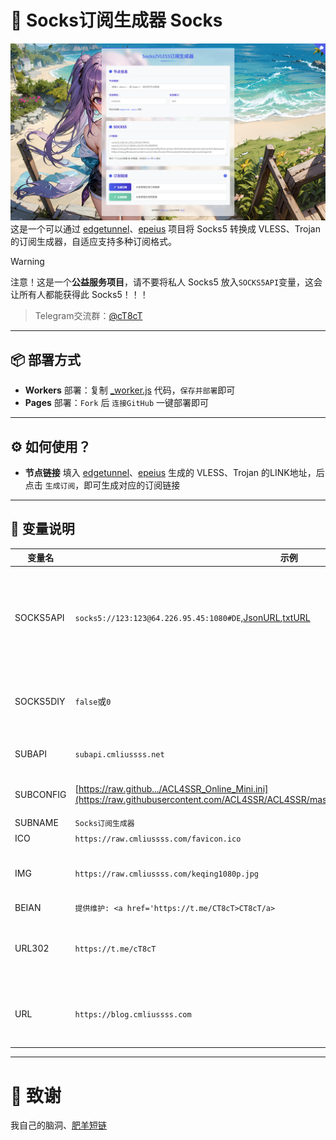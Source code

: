 # 🚀 Socks订阅生成器 Socks
![sub](./sub.png)
这是一个可以通过 [edgetunnel](https://github.com/cmliu/edgetunnel)、[epeius](https://github.com/cmliu/epeius) 项目将 Socks5 转换成 VLESS、Trojan 的订阅生成器，自适应支持多种订阅格式。

> [!WARNING]
> 注意！这是一个**公益服务项目**，请不要将私人 Socks5 放入`SOCKS5API`变量，这会让所有人都能获得此 Socks5！！！

> Telegram交流群：[@cT8cT](https://t.me/cT8cT)

---

## 📦 部署方式

- **Workers** 部署：复制 [_worker.js](https://github.com/cmliu/Socks/blob/main/_worker.js) 代码，`保存并部署`即可
- **Pages** 部署：`Fork` 后 `连接GitHub` 一键部署即可

---

## ⚙️ 如何使用？
- **节点链接** 填入 [edgetunnel](https://github.com/cmliu/edgetunnel)、[epeius](https://github.com/cmliu/cmliussss) 生成的 VLESS、Trojan 的LINK地址，后点击 `生成订阅`，即可生成对应的订阅链接

---

## 🔑 变量说明
| 变量名 | 示例 | 备注 | 
|--------|---------|-----|
| SOCKS5API | `socks5://123:123@64.226.95.45:1080#DE`,[JsonURL](https://raw.githubusercontent.com/proxifly/free-proxy-list/main/proxies/protocols/socks5/data.json),[txtURL](https://raw.githubusercontent.com/cmliu/Socks2Vlesssub/refs/heads/main/socks5api.txt) | Socks5 代理，支持 Socks5LINK、JsonURL、txtURL（支持多元素, 元素之间使用`换行`作间隔） |
| SOCKS5DIY | `false`或`0` | 是否允许用户在前端页面自定义SOCKS5/HTTP代理（默认为`true`） |
| SUBAPI | `subapi.cmliussss.net` | clash、singbox等 订阅转换后端 | 
| SUBCONFIG | [https://raw.github.../ACL4SSR_Online_Mini.ini](https://raw.githubusercontent.com/ACL4SSR/ACL4SSR/master/Clash/config/ACL4SSR_Online_Mini.ini) | clash、singbox等 订阅转换配置文件 | 
| SUBNAME | `Socks订阅生成器` | 订阅生成器名称 | 
| ICO | `https://raw.cmliussss.com/favicon.ico` | 网站图标 |
| IMG | `https://raw.cmliussss.com/keqing1080p.jpg` | 背景图片，多张图片将随机展示 （多元素`换行`作间隔） | 
| BEIAN | `提供维护: <a href='https://t.me/CT8cT>CT8cT/a>` | 主页维护信息 | 
| URL302 | `https://t.me/cT8cT` | 主页302跳转(支持多url, url之间使用`,`或`换行`作间隔, 小白别用) |
| URL | `https://blog.cmliussss.com` | 主页反代伪装(支持多url, url之间使用`,`或`换行`作间隔, 乱设容易触发反诈) |

---

# 🙏 致谢
我自己的脑洞、[肥羊短链](https://suburl.v1.mk/)
